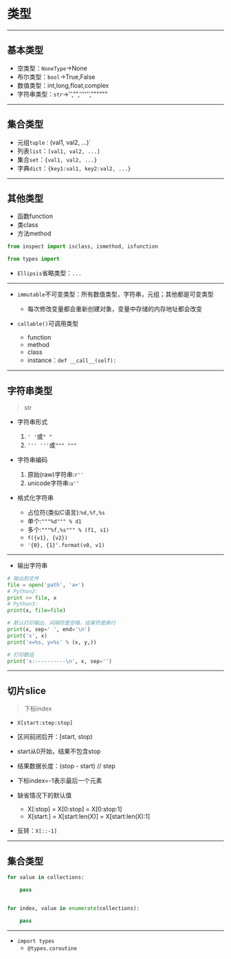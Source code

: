 # 类型



---
## 基本类型
- 空类型：`NoneType`->None
- 布尔类型：`bool`->True,False
- 数值类型：int,long,float,complex
- 字符串类型：`str`->'',"",'''''',""""""
---
## 集合类型
- 元组`tuple：`(val1, val2, ...)`
- 列表`list`：`[val1, val2, ...]`
- 集合`set`：`{val1, val2, ...}`
- 字典`dict`：`{key1:val1, key2:val2, ...}`

---
## 其他类型

- 函数function
- 类class
- 方法method

```py
from inspect import isclass, ismethod, isfunction

from types import


```

- `Ellipsis`省略类型：`...`

---
- `immutable`不可变类型：所有数值类型，字符串，元组；其他都是可变类型
    - 每次修改变量都会重新创建对象，变量中存储的内存地址都会改变


- `callable()`可调用类型
    - function
    - method
    - class
    - instance：`def __call__(self):`
---
## 字符串类型
> str

- 字符串形式
    1. `' '`或`" "`
    2. `''' '''`或`""" """`

- 字符串编码
    1. 原始(raw)字符串:`r''`
    2. unicode字符串:`u''`


- 格式化字符串
    - 占位符(类似C语言):`%d,%f,%s`
    - 单个:`"""%d""" % d1`
    - 多个:`"""%f,%s""" % (f1, s1)`
    - `f({v1}, {v2})`
    - `'{0}, {1}'.format(v0, v1)`

---

- 输出字符串
```py
# 输出到文件
file = open('path', 'a+')
# Python2:
print >> file, x
# Python3:
print(x, file=file)

# 默认打印输出，间隔符是空格，结束符是换行
print(x, sep=' ', end='\n')
print('x', x)
print('x=%s, y=%s' % (x, y,))

# 打印数组
print('x:----------\n', x, sep='')

```

---
## 切片slice
> 下标index

- `X[start:step:stop]`

- 区间前闭后开：[start, stop)
- start从0开始，结果不包含stop

- 结果数据长度：(stop - start) // step

- 下标index=-1表示最后一个元素


- 缺省情况下的默认值
    - X[:stop] = X[0:stop] = X[0:stop:1]
    - X[start:] = X[start:len(X)] = X[start:len(X):1]

- 反转：`X[::-1]`


---
## 集合类型
```py
for value in collections:

    pass


for index, value in enumerate(collections):

    pass
```


---

- `import types`
    - `@types.coroutine`
